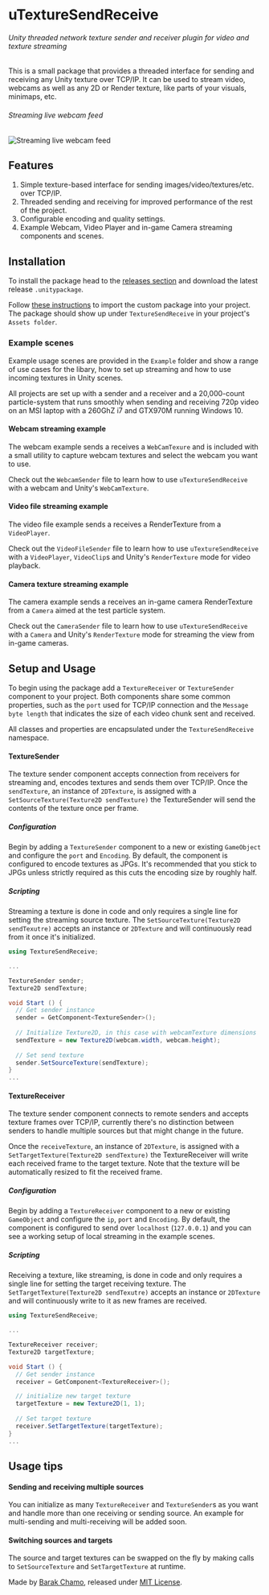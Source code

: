 # uTextureSendReceive
###### Unity threaded network texture sender and receiver plugin for video and texture streaming

This is a small package that provides a threaded interface for sending and receiving any Unity texture over TCP/IP.
It can be used to stream video, webcams as well as any 2D or Render texture, like parts of your visuals, minimaps, etc.

###### Streaming live webcam feed 
![Streaming live webcam feed](https://user-images.githubusercontent.com/2883345/43383106-efb38c1a-9414-11e8-94bf-eff527537fbd.gif)

## Features
1. Simple texture-based interface for sending images/video/textures/etc. over TCP/IP.
2. Threaded sending and receiving for improved performance of the rest of the project.
3. Configurable encoding and quality settings.
4. Example Webcam, Video Player and in-game Camera streaming components and scenes.

## Installation
To install the package head to the [releases section](https://github.com/BarakChamo/uTextureSendReceive/releases) and download the latest release `.unitypackage`.

Follow [these instructions](https://docs.unity3d.com/Manual/AssetPackages.html) to import the custom package into your project.
The package should show up under `TextureSendReceive` in your project's `Assets folder`.

### Example scenes
Example usage scenes are provided in the `Example` folder and show a range of use cases for the libary, how to set up streaming and
how to use incoming textures in Unity scenes.

All projects are set up with a sender and a receiver and a 20,000-count particle-system that runs smoothly when sending and receiving 720p video on an MSI laptop with a 260GhZ i7 and GTX970M running Windows 10. 

#### Webcam streaming example
The webcam example sends a receives a `WebCamTexure` and is included with a small utility to capture webcam textures and select the webcam you want to use.

Check out the `WebcamSender` file to learn how to use `uTextureSendReceive` with a webcam and Unity's `WebCamTexture`.

#### Video file streaming example
The video file example sends a receives a RenderTexture from a `VideoPlayer`.

Check out the `VideoFileSender` file to learn how to use `uTextureSendReceive` with a `VideoPlayer`, `VideoClip`s and Unity's `RenderTexture` mode for video playback.

#### Camera texture streaming example
The camera example sends a receives an in-game camera RenderTexture from a `Camera` aimed at the test particle system.

Check out the `CameraSender` file to learn how to use `uTextureSendReceive` with a `Camera` and Unity's `RenderTexture` mode for streaming the view from in-game cameras.


## Setup and Usage
To begin using the package add a `TextureReceiver` or `TextureSender` component to your project.
Both components share some common properties, such as the `port` used for TCP/IP connection and the `Message byte length` that indicates the size of each video chunk sent and received.

All classes and properties are encapsulated under the `TextureSendReceive` namespace. 

#### TextureSender
The texture sender component accepts connection from receivers for streaming and, encodes textures and sends them over TCP/IP.
Once the `sendTexture`, an instance of `2DTexture`, is assigned with a `SetSourceTexture(Texture2D sendTexture)` the TextureSender
will send the contents of the texture once per frame.

##### Configuration
Begin by adding a `TextureSender` component to a new or existing `GameObject` and configure the `port` and `Encoding`. By default, the component is configured to encode textures as JPGs. It's recommended that you stick to JPGs unless strictly required as this cuts the encoding size by roughly half.

##### Scripting
Streaming a texture is done in code and only requires a single line for setting the streaming source texture.
The `SetSourceTexture(Texture2D sendTexutre)` accepts an instance or `2DTexture` and will continuously read from it once it's initialized.

```c#
using TextureSendReceive;

...

TextureSender sender;
Texture2D sendTexture;

void Start () {
  // Get sender instance
  sender = GetComponent<TextureSender>();
  
  // Initialize Texture2D, in this case with webcamTexture dimensions
  sendTexture = new Texture2D(webcam.width, webcam.height);
  
  // Set send texture
  sender.SetSourceTexture(sendTexture);
}
...
```

#### TextureReceiver
The texture sender component connects to remote senders and accepts texture frames over TCP/IP, currently there's no distinction between senders to handle multiple sources but that might change in the future.

Once the `receiveTexture`, an instance of `2DTexture`, is assigned with a `SetTargetTexture(Texture2D sendTexture)` the TextureReceiver
will write each received frame to the target texture. Note that the texture will be automatically resized to fit the received frame.

##### Configuration
Begin by adding a `TextureReceiver` component to a new or existing `GameObject` and configure the `ip`, `port` and `Encoding`. By default, the component is configured to send over `localhost` (`127.0.0.1`) and you can see a working setup of local streaming in the example scenes.

##### Scripting
Receiving a texture, like streaming, is done in code and only requires a single line for setting the target receiving texture.
The `SetTargetTexture(Texture2D sendTexutre)` accepts an instance or `2DTexture` and will continuously write to it as new frames are received.

```c#
using TextureSendReceive;

...

TextureReceiver receiver;
Texture2D targetTexture;

void Start () {
  // Get sender instance
  receiver = GetComponent<TextureReceiver>();

  // initialize new target texture
  targetTexture = new Texture2D(1, 1);
			
  // Set target texture
  receiver.SetTargetTexture(targetTexture);
}
...
```

## Usage tips
#### Sending and receiving multiple sources
You can initialize as many `TextureReceiver` and `TextureSender`s as you want and handle more than one receiving or sending source.
An example for multi-sending and multi-receiving will be added soon.

#### Switching sources and targets
The source and target textures can be swapped on the fly by making calls to `SetSourceTexture` and `SetTargetTexture` at runtime.

Made by [Barak Chamo](github.com/BarakChamo), released under [MIT License](https://github.com/BarakChamo/uTextureSendReceive/blob/master/LICENSE).
